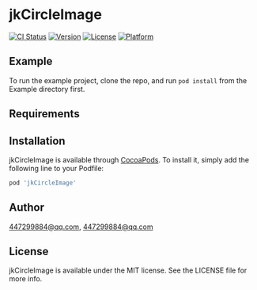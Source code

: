 # jkCircleImage

[![CI Status](https://img.shields.io/travis/447299884@qq.com/jkCircleImage.svg?style=flat)](https://travis-ci.org/447299884@qq.com/jkCircleImage)
[![Version](https://img.shields.io/cocoapods/v/jkCircleImage.svg?style=flat)](https://cocoapods.org/pods/jkCircleImage)
[![License](https://img.shields.io/cocoapods/l/jkCircleImage.svg?style=flat)](https://cocoapods.org/pods/jkCircleImage)
[![Platform](https://img.shields.io/cocoapods/p/jkCircleImage.svg?style=flat)](https://cocoapods.org/pods/jkCircleImage)

## Example

To run the example project, clone the repo, and run `pod install` from the Example directory first.

## Requirements

## Installation

jkCircleImage is available through [CocoaPods](https://cocoapods.org). To install
it, simply add the following line to your Podfile:

```ruby
pod 'jkCircleImage'
```

## Author

447299884@qq.com, 447299884@qq.com

## License

jkCircleImage is available under the MIT license. See the LICENSE file for more info.
